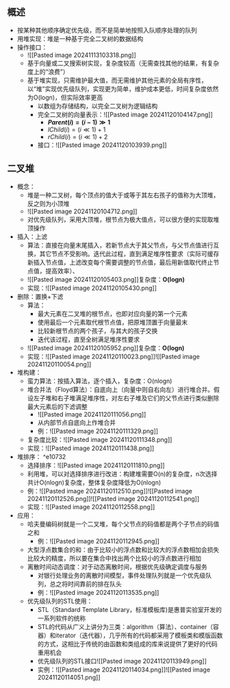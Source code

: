## 概述
- 按某种其他顺序确定优先级，而不是简单地按照入队顺序处理的队列
- 用堆实现：堆是一种基于完全二叉树的数据结构
- 操作接口：
	- ![[Pasted image 20241113103318.png]]
	- 基于向量或二叉搜索树实现，复杂度较高（无需查找其他的结果，有复杂度上的“浪费”）
	- 基于堆实现，只需维护最大值，而无需维护其他元素的全局有序性，以“堆”实现优先级队列，实现更为简单，维护成本更低，时间复杂度依然为O(logn)，但实际效率更高
		- 以数组为存储结构，以完全二叉树为逻辑结构
		- 完全二叉树的向量表示：![[Pasted image 20241120104147.png]]
			- **$Parent(i)=(i-1)≫1$**
			- $lChild(i)=(i≪1)+1$
			- $rChild(i)=(i≪1)+2$
		- 接口：![[Pasted image 20241120103939.png]]
## 二叉堆
- 概念：
	- 堆是一种二叉树，每个顶点的值大于或等于其左右孩子的值称为大顶堆，反之则为小顶堆
	- ![[Pasted image 20241120104712.png]]
	- 对优先级队列，采用大顶堆，根节点为极大值点，可以很方便的实现取堆顶操作
- 插入：上滤
	- 算法：直接在向量末尾插入，若新节点大于其父节点，与父节点值进行互换，其它节点不受影响。迭代此过程，直到满足堆序性要求（实际可缓存新插入节点值，上滤改变每个需要调整的节点值，最后用新值取代终止节点值，提高效率）、
	- ![[Pasted image 20241120105403.png]]复杂度：**O(logn)**
	- 实现：![[Pasted image 20241120105430.png]]
- 删除：置换+下滤
	- 算法：
		- 最大元素在二叉堆的根节点，也即对应向量的第一个元素
		- 使用最后一个元素取代根节点值，把原堆顶置于向量最末
		- 比较新根节点的两个孩子，与其大的孩子交换
		- 迭代该过程，直至全树满足堆序性要求
	- ![[Pasted image 20241120105952.png]]复杂度：**O(logn)**
	- 实现：![[Pasted image 20241120110023.png]]![[Pasted image 20241120110054.png]]
- 堆构建：
	- 蛮力算法：按插入算法，逐个插入，复杂度：O(nlogn)
	- 堆合并法（Floyd算法）：自底向上（向量中则自右向左）进行堆合并。假设左子堆和右子堆满足堆序性，对左右子堆及它们的父节点进行类似删除最大元素后的下滤调整
		- ![[Pasted image 20241120111056.png]]
		- 从内部节点自底向上作堆合并
		- 例：![[Pasted image 20241120111329.png]]
	- 复杂度比较：![[Pasted image 20241120111348.png]]
	- 实现：![[Pasted image 20241120111438.png]]
- 堆排序： ^e10732
	- 选择排序：![[Pasted image 20241120111810.png]]
	- 利用堆，可以对选择排序进行改进：构建堆需要O(n)的复杂度，n次选择共计O(nlogn)复杂度，整体复杂度降低为O(nlogn)
	- 例：![[Pasted image 20241120112510.png]]![[Pasted image 20241120112526.png]]![[Pasted image 20241120112541.png]]
	- 实现：![[Pasted image 20241120112558.png]]
- 应用：
	- 哈夫曼编码树就是一个二叉堆，每个父节点的码值都是两个子节点的码值之和
		- 例：![[Pasted image 20241120112945.png]]
	- 大型浮点数集合的和：由于比较小的浮点数和比较大的浮点数相加会损失比较大的精度，所以要在集合中找出两个比较小的浮点数进行相加
	- 离散时间动态调度：对于动态离散时间，根据优先级确定调度与服务
		- 对银行处理业务的离散时间模型，事件处理队列就是一个优先级队列，总之将时间靠前的排在队头
		- 例：![[Pasted image 20241120113535.png]]
	- 优先级队列的STL使用：
		- STL（Standard Template Library，标准模板库)是惠普实验室开发的一系列软件的统称
		- STL的代码从广义上讲分为三类：algorithm（算法）、container（容器）和iterator（迭代器），几乎所有的代码都采用了模板类和模版函数的方式，这相比于传统的由函数和类组成的库来说提供了更好的代码重用机会
		- 优先级队列的STL接口![[Pasted image 20241120113949.png]]
		- 实例：![[Pasted image 20241120114034.png]]![[Pasted image 20241120114051.png]]